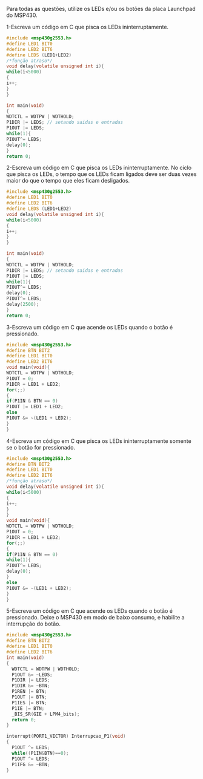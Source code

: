 Para todas as questões, utilize os LEDs e/ou os botões da placa Launchpad do MSP430.

1-Escreva um código em C que pisca os LEDs ininterruptamente.
```C
#include <msp430g2553.h>
#define LED1 BIT0
#define LED2 BIT6
#define LEDS (LED1+LED2)
/*função atraso*/
void delay(volatile unsigned int i){
while(i<5000)
{
i++;
}
}

int main(void)
{
WDTCTL = WDTPW | WDTHOLD;
P1DIR |= LEDS; // setando saidas e entradas
P1OUT |= LEDS;
while(1){
PIOUT^= LEDS;
delay(0);
}
return 0;
```
2-Escreva um código em C que pisca os LEDs ininterruptamente. No ciclo que pisca os LEDs, o tempo que os LEDs ficam ligados deve ser duas vezes maior do que o tempo que eles ficam desligados.

```C
#include <msp430g2553.h>
#define LED1 BIT0
#define LED2 BIT6
#define LEDS (LED1+LED2)
void delay(volatile unsigned int i){
while(i<5000)
{
i++;
}
}

int main(void)
{
WDTCTL = WDTPW | WDTHOLD;
P1DIR |= LEDS; // setando saidas e entradas
P1OUT |= LEDS;
while(1){
PIOUT^= LEDS;
delay(0);
PIOUT^= LEDS;
delay(2500);
}
return 0;
```
3-Escreva um código em C que acende os LEDs quando o botão é pressionado.
```C
#include <msp430g2553.h>
#define BTN BIT2
#define LED1 BIT0
#define LED2 BIT6
void main(void){
WDTCTL = WDTPW | WDTHOLD;
P1OUT = 0;
P1DIR = LED1 + LED2;
for(;;)
{
if(P1IN & BTN == 0)
P1OUT |= LED1 + LED2;
else
P1OUT &= ~(LED1 + LED2);
}
}
```
4-Escreva um código em C que pisca os LEDs ininterruptamente somente se o botão for pressionado.

```C
#include <msp430g2553.h>
#define BTN BIT2
#define LED1 BIT0
#define LED2 BIT6
/*função atraso*/
void delay(volatile unsigned int i){
while(i<5000)
{
i++;
}
}
void main(void){
WDTCTL = WDTPW | WDTHOLD;
P1OUT = 0;
P1DIR = LED1 + LED2;
for(;;)
{
if(P1IN & BTN == 0)
while(1){
PIOUT^= LEDS;
delay(0);
}
else
P1OUT &= ~(LED1 + LED2);
}
}
```
5-Escreva um código em C que acende os LEDs quando o botão é pressionado. Deixe o MSP430 em modo de baixo consumo, e habilite a interrupção do botão.
```C
#include <msp430g2553.h>
#define BTN BIT2
#define LED1 BIT0
#define LED2 BIT6
int main(void)
{
  WDTCTL = WDTPW | WDTHOLD;
  P1OUT &= ~LEDS;
  P1DIR |= LEDS;
  P1DIR &= ~BTN;
  P1REN |= BTN;
  P1OUT |= BTN;
  P1IES |= BTN;
  P1IE |= BTN;
  _BIS_SR(GIE + LPM4_bits);
  return 0;
}

interrupt(PORT1_VECTOR) Interrupcao_P1(void)
{
  P1OUT ^= LEDS;
  while((P1IN&BTN)==0);
  P1OUT ^= LEDS;
  P1IFG &= ~BTN;
}
```
